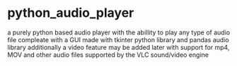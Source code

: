 # python_audio_player
a purely python based audio player with the abillity to play any type of audio file compleate with a GUI made with tkinter python library and pandas audio library additionally a video feature may be added later with support for mp4, MOV and other audio files supported by the VLC sound/video engine 
